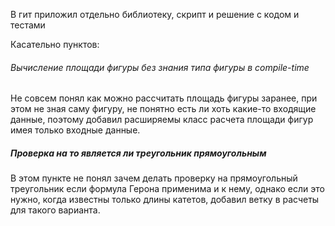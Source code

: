 В гит приложил отдельно библиотеку, скрипт и решение с кодом и тестами

Касательно пунктов:
###### Вычисление  площади  фигуры  без  знания  типа  фигуры  в  compile-time

Не совсем понял как можно расcчитать площадь фигуры заранее, при этом не зная саму фигуру, не понятно есть ли хоть какие-то входящие данные, поэтому добавил расширяемы класс расчета площади фигур имея только входные данные. 


##### Проверка на то является ли треугольник прямоугольным 
 
 В этом пункте не понял зачем делать проверку на прямоугольный треугольник если формула Герона применима и к нему, однако если это нужно, когда известны только длины катетов, добавил ветку в расчеты для такого варианта.
